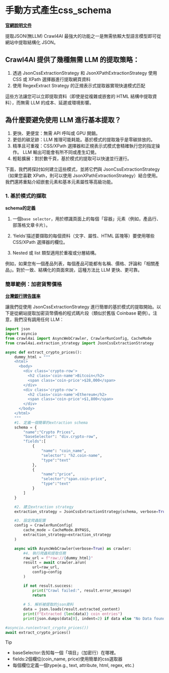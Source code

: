 # 手動方式產生css_schema

[**官網說明文件**](https://docs.crawl4ai.com/extraction/no-llm-strategies/)

提取JSON(無LLM)
Crawl4AI 最強大的功能之一是無需依賴大型語言模型即可從網站中提取結構化 JSON。 

## Crawl4AI 提供了幾種無需 LLM 的提取策略：

1. 透過 JsonCssExtractionStrategy 和 JsonXPathExtractionStrategy 使用 CSS 或 XPath 選擇器進行提取網頁資料
2. 使用 RegexExtract Strategy 的正規表示式提取器實現快速模式匹配

這些方法讓您可以立即提取資料（即使是從複雜或嵌套的 HTML 結構中提取資料），而無需 LLM 的成本、延遲或環境影響。

## 為什麼要避免使用 LLM 進行基本提取？

1. 更快、更便宜：無需 API 呼叫或 GPU 開銷。
2. 更低的碳足跡：LLM 推理可能耗能。基於模式的提取幾乎是零碳排放的。
3. 精準且可重複：CSS/XPath 選擇器和正規表示式模式會精確執行您的指定操作。 LLM 輸出可能會有所不同或產生幻覺。
4. 輕鬆擴展：對於數千頁，基於模式的提取可以快速並行運行。

下面，我們將探討如何建立這些模式，並將它們與 JsonCssExtractionStrategy（如果您喜歡 XPath，則可以使用 JsonXPathExtractionStrategy）結合使用。我們還將重點介紹嵌套元素和基本元素屬性等高級功能。

### 1. 基於模式的擷取

**schema的定義**

1. 一個`base selector`，用於標識頁面上的每個「容器」元素（例如，產品行、部落格文章卡片）。

2. ‘fields’描述要擷取的每個資料（文字、屬性、HTML 區塊等）要使用哪些 CSS/XPath 選擇器的欄位。

3. Nested 或 list 類型適用於重複或分層結構。

例如，如果您有一個產品列表，每個產品可能都有名稱、價格、評論和「相關產品」。對於一致、結構化的頁面來說，這種方法比 LLM 更快、更可靠。

### 簡單範例：加密貨幣價格

[**台灣銀行牌告匯率**](./lesson1_加密貨幣價格.ipynb)

讓我們從使用 JsonCssExtractionStrategy 進行簡單的基於模式的提取開始。以下是從網站提取加密貨幣價格的程式碼片段（類似於舊版 Coinbase 範例）。注意，我們沒有調用任何 LLM：

```python
import json
import asyncio
from crawl4ai import AsyncWebCrawler, CrawlerRunConfig, CacheMode
from crawl4ai.extraction_strategy import JsonCssExtractionStrategy

async def extract_crypto_prices():
    dummy_html = """
    <html>
      <body>
        <div class='crypto-row'>
          <h2 class='coin-name'>Bitcoin</h2>
          <span class='coin-price'>$28,000</span>
        </div>
        <div class='crypto-row'>
          <h2 class='coin-name'>Ethereum</h2>
          <span class='coin-price'>$1,800</span>
        </div>
      </body>
    </html>
    """
    #1. 定義一個簡單的extraction schema
    schema = {
        "name":"Crypto Prices",
        "baseSelector": "div.crypto-row",
        "fields":[
            {
                "name": "coin_name",
                "selector": "h2.coin-name",
                "type":"text"
            },
            {
                "name":"price",
                "selector":"span.coin-price",
                "type":"text"
            }
        ]
    }

    #2. 建立extraction strategy
    extraction_strategy = JsonCssExtractionStrategy(schema, verbose=True) #Enables verbose logging for debugging purposes.

    #3. 設定爬蟲配置
    config = CrawlerRunConfig(
        cache_mode = CacheMode.BYPASS,
        extraction_strategy=extraction_strategy
    )

    async with AsyncWebCrawler(verbose=True) as crawler:
        #4. 執行爬蟲和提取任務
        raw_url = f"raw://{dummy_html}"
        result = await crawler.arun(
            url=raw_url,
            config=config
        )

        if not result.success:
            print("Crawl failed:", result.error_message)
            return
        
        # 5. 解析被提取的json資料
        data = json.loads(result.extracted_content)
        print(f"Extracted {len(data)} coin entries")
        print(json.dumps(data[0], indent=2) if data else "No Data found")

#asyncio.run(extract_crypto_prices())
await extract_crypto_prices()

```

> [!Tip]
> - baseSelector:告知每一個「項目」（加密行）在哪裡。
> - fields:2個欄位(coin_name, price)使用簡單的css選取器
> - 每個欄位定義一個type(e.g., text, attribute, html, regex, etc.)
